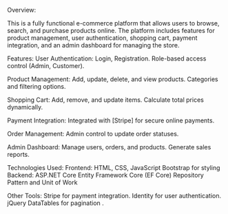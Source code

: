 
Overview:

This is a fully functional e-commerce platform that allows users to browse, search, and purchase products online.
The platform includes features for product management, user authentication, shopping cart, payment integration,
and an admin dashboard for managing the store.

Features:
User Authentication:
Login, Registration.
Role-based access control (Admin, Customer).

Product Management:
Add, update, delete, and view products.
Categories and filtering options.

Shopping Cart:
Add, remove, and update items.
Calculate total prices dynamically.

Payment Integration:
Integrated with [Stripe] for secure online payments.

Order Management:
Admin control to update order statuses.

Admin Dashboard:
Manage users, orders, and products.
Generate sales reports.


Technologies Used:
Frontend:
HTML, CSS, JavaScript
Bootstrap for styling
Backend:
ASP.NET Core
Entity Framework Core (EF Core)
Repository Pattern and Unit of Work

Other Tools:
Stripe for payment integration.
Identity for user authentication.
jQuery DataTables for pagination .
